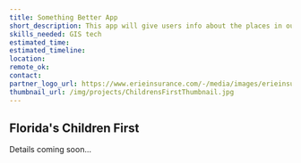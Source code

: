 ```yaml
---
title: Something Better App
short_description: This app will give users info about the places in our communities where our foster children live so that the policy makers can consider the fundamental question of whether the State is providing “Something Better” to the children it removes.
skills_needed: GIS tech
estimated_time:
estimated_timeline:
location:
remote_ok:
contact:
partner_logo_url: https://www.erieinsurance.com/-/media/images/erieinsurance/pagebanners/blog/articlephotos/2014/474960219_kidsplayingoutsidee1401800407482.jpg
thumbnail_url: /img/projects/ChildrensFirstThumbnail.jpg
---
```


## Florida's Children First

Details coming soon...
